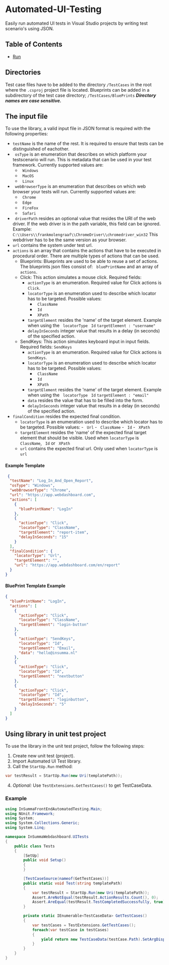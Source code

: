 # Automated-UI-Testing
Easily run automated UI tests in Visual Studio projects by writing test scenario's using JSON.

## Table of Contents
- [Run](#run)

## Directories
Test case files have to be added to the directory ``` /TestCases ``` in the root where the ``` .csproj ``` project file is located.
Blueprints can be added in a subdirectory of the test case directory; ``` /TestCases/BluePrints ```
***Directory names are case sensitive.***


## The input file
To use the library, a valid input file in JSON format is required with the following properties:
 - ``` testName ``` is the name of the rest. It is required to ensure that tests can be distinguished of eachother.
 - ``` osType``` is an enumeration that describes on which platform your testscenario will run. This is metadata that can be used in your test framework. Currently supported values are:
	- ``` Windows```
	- ``` MacOS```
	- ``` Linux```
 - ``` webBrowserType``` is an enumeration that describes on which web browser your tests will run. Currently supported values are:
	- ``` Chrome```
	- ``` Edge```
	- ``` FireFox```
	- ``` Safari```
 - ``` driverPath``` resides an optional value that resides the URI of the web driver. If the web driver is in the path variable, this field can be ignored. Example: ``` C:\\Users\\frankmolengraaf\\ChromeDriver\\chromedriver_win32```
This webdriver has to be the same version as your browser.
 - ``` url ``` contains the system under test url.
 - ``` actions ``` is an array that contains the actions that have to be executed in procedural order. There are multiple types of actions that can be used.
	 - Blueprints: Blueprints are used to be able to reuse a set of actions. The blueprints json files consist of:  ``` bluePrintName``` and an array of ``` actions ```.  
	 - Click: This action simulates a mouse click. Required fields:
		 - ``` actionType ``` is an enumeration. Required value for Click actions is ``` Click ```.
		 - ``` locatorType ``` is an enumeration used to describe which locator has to be targeted. Possible values:
			 - ``` ClassName```
			 - ``` Id```
			 - ``` XPath```			 
		 - ``` targetElement ``` resides the 'name' of the target element.
		 Example when using the ``` locatorType``` ``` Id``` ``` targetElement : "username" ```
		 - ```delayInSeconds``` integer value that results in a delay (in seconds) of the specified action.
	  - SendKeys: This action simulates keyboard input in input fields. Required fields: ```SendKeys```
		  - ``` actionType ``` is an enumeration. Required value for Click actions is ``` SendKeys ```.
		 - ``` locatorType ``` is an enumeration used to describe which locator has to be targeted. Possible values:
			 - ``` ClassName```
			 - ``` Id```
			 - ``` XPath```			 
		 - ``` targetElement ``` resides the 'name' of the target element.
		 Example when using the ``` locatorType``` ``` Id``` ``` targetElement : "email" ```
		- ``` data ```  resides the value that has to be filled into the form.
		- ```delayInSeconds``` integer value that results in a delay (in seconds) of the specified action.
- ```finalCondition``` resides the expected final condition.
	- ```locatorType``` is an enumeration used to describe which locator has to be targeted. Possible values:
			 - ``` Url```
			 - ``` ClassName```
			 - ``` Id```
			 - ``` XPath```		
	 - 	 ``` targetElement ``` resides the 'name' of the expected final target element that should be visible. Used when ```locatorType``` is ``` ClassName```, ``` Id``` or ``` XPath``` 
	- ```url``` contains the expected final url. Only used when ```locatorType``` is ```url```
#### Example Template

```json
 {
  "testName": "Log_In_And_Open_Report",
  "osType": "Windows",
  "webBrowserType": "Chrome",
  "url": "https://app.webdashboard.com",
  "actions": [
    {
      "bluePrintName": "LogIn"
    },
    {
      "actionType": "Click",
      "locatorType": "ClassName",
      "targetElement": "report-item",
      "delayInSeconds": "15"
    }
  ],
  "finalCondition": {
    "locatorType": "Url",
    "targetElement": "",
    "url": "https://app.webdashboard.com/en/report"
  }
}
```
#### BluePrint Template Example

```json
{
  "bluePrintName": "LogIn",
  "actions": [
    {
      "actionType": "Click",
      "locatorType": "ClassName",
      "targetElement": "login-button"
    },
    {
      "actionType": "SendKeys",
      "locatorType": "Id",
      "targetElement": "Email",
      "data": "hello@insumma.nl"
    },
    {
      "actionType": "Click",
      "locatorType": "Id",
      "targetElement": "nextbutton"
    },
    {
      "actionType": "Click",
      "locatorType": "Id",
      "targetElement": "loginbutton",
      "delayInSeconds": "5"
    }
  ]
}
```

## Using library in unit test project
To use the library in the unit test project, follow the following steps:
1. Create new unit test (project).
2. Import Automated UI Test library.
3. Call the `StartUp.Run` method:
```csharp
var testResult = StartUp.Run(new Uri(templatePath));
```
4. *Optional:* Use `TestExtensions.GetTestCases()` to get TestCaseData.
### Example
```csharp
using InSummaFrontEndAutomatedTesting.Main;
using NUnit.Framework;
using System;
using System.Collections.Generic;
using System.Linq;

namespace InSummaWebdashboard.UITests
{
    public class Tests
    {
        [SetUp]
        public void Setup()
        {
        }

        [TestCaseSource(nameof(GetTestCases))]
        public static void Test(string templatePath)
        {
            var testResult = StartUp.Run(new Uri(templatePath));
            Assert.AreNotEqual(testResult.ActionResults.Count(), 0);
            Assert.AreEqual(testResult.TestCompletedSuccessfully, true);
        }

        private static IEnumerable<TestCaseData> GetTestCases()
        {
            var testCases = TestExtensions.GetTestCases();
            foreach(var testCase in testCases)
            {
                yield return new TestCaseData(testCase.Path).SetArgDisplayNames(testCase.Name);
            }
        }
    }
}
```

